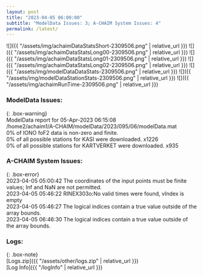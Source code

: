 ```yaml
---
layout: post
title: "2023-04-05 06:00:00"
subtitle: "ModelData Issues: 3; A-CHAIM System Issues: 4"
permalink: /latest/
---
```


![]({{ "/assets/img/achaimDataStatsShort-2309506.png" | relative_url }})
![]({{ "/assets/img/achaimDataStatsLong00-2309506.png" | relative_url }})
![]({{ "/assets/img/achaimDataStatsLong01-2309506.png" | relative_url }})
![]({{ "/assets/img/achaimDataStatsLong02-2309506.png" | relative_url }})
![]({{ "/assets/img/modelDataDataStats-2309506.png" | relative_url }})
![]({{ "/assets/img/modelDataStationStats-2309506.png" | relative_url }})
![]({{ "/assets/img/achaimRunTime-2309506.png" | relative_url }})


### ModelData Issues:  
  
{: .box-warning}  
 ModelData report for 05-Apr-2023 06:15:08   
 /home2/achaim1/A-CHAIM/modelData/2023/095/06/modelData.mat   
 0% of IONO foF2 data is non-zero and finite.   
 0% of all possible stations for KASI were downloaded. x1226   
 0% of all possible stations for KARTVERKET were downloaded. x935   
  
### A-CHAIM System Issues:  
  
{: .box-error}  
2023-04-05 05:00:42 The coordinates of the input points must be finite values; Inf and NaN are not permitted.  
2023-04-05 05:46:22 RINEX303o:No valid times were found, vIndex is empty  
2023-04-05 05:46:27 The logical indices contain a true value outside of the array bounds.  
2023-04-05 06:46:30 The logical indices contain a true value outside of the array bounds.  

### Logs:  
  
{: .box-note}  
[Logs.zip]({{ "/assets/other/logs.zip" | relative_url }})  
[Log Info]({{ "/logInfo" | relative_url }})  
